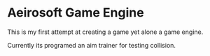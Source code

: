 # Aeirosoft Game Engine
This is my first attempt at creating a game yet alone a game engine.  

Currently its programed an aim trainer for testing collision.
